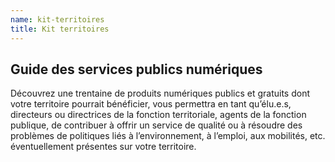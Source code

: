 ```yaml
---
name: kit-territoires
title: Kit territoires
---
```


## Guide des services publics numériques

Découvrez une trentaine de produits numériques publics et gratuits dont votre territoire pourrait bénéficier, vous permettra en tant qu’élu.e.s, directeurs ou directrices de la fonction territoriale, agents de la fonction publique, de contribuer à offrir un service de qualité ou à résoudre des problèmes de politiques liés à l’environnement, à l’emploi, aux mobilités, etc. éventuellement présentes sur votre territoire.
